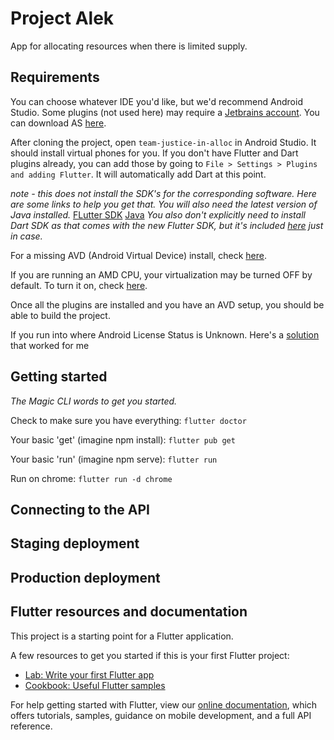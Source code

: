 # Project Alek

App for allocating resources when there is limited supply.

## Requirements

You can choose whatever IDE you'd like, but we'd recommend Android Studio. Some plugins (not used here) may require a [Jetbrains account](https://www.jetbrains.com/). You can download AS [here](https://developer.android.com/studio).

After cloning the project, open `team-justice-in-alloc` in Android Studio. It should install 
virtual phones for you. If you don't have Flutter and Dart plugins already, you can add those by
going to `File > Settings > Plugins and adding Flutter`. It will automatically add Dart at this point.

_note - this does not install the SDK's for the corresponding software. Here are some links to help you get that. You will also need the latest version of Java installed._
[FLutter SDK](https://flutter.dev/docs/get-started/install/windows)
[Java](https://java.com/en/download/)
_You also don't explicitly need to install Dart SDK as that comes with the new Flutter SDK, but it's included [here](https://dart.dev/get-dart) just in case._

For a missing AVD (Android Virtual Device) install, check [here](https://abhiandroid.com/androidstudio/create-avd-virtual-device-emulator-android-studio).

If you are running an AMD CPU, your virtualization may be turned OFF by default. 
To turn it on, check [here](https://access.redhat.com/documentation/en-us/red_hat_enterprise_linux/5/html/virtualization/sect-virtualization-troubleshooting-enabling_intel_vt_and_amd_v_virtualization_hardware_extensions_in_bios).

Once all the plugins are installed and you have an AVD setup, you should be able to build the project. 

If you run into where Android License Status is Unknown. Here's a [solution](https://stackoverflow.com/questions/49758849/flutter-io-android-license-status-unknown) that worked for me

## Getting started
_The Magic CLI words to get you started._

Check to make sure you have everything: `flutter doctor`

Your basic 'get' (imagine npm install): `flutter pub get`

Your basic 'run' (imagine npm serve): `flutter run`

Run on chrome: `flutter run -d chrome`

## Connecting to the API

## Staging deployment

## Production deployment

## Flutter resources and documentation

This project is a starting point for a Flutter application.

A few resources to get you started if this is your first Flutter project:

- [Lab: Write your first Flutter app](https://flutter.dev/docs/get-started/codelab)
- [Cookbook: Useful Flutter samples](https://flutter.dev/docs/cookbook)

For help getting started with Flutter, view our
[online documentation](https://flutter.dev/docs), which offers tutorials,
samples, guidance on mobile development, and a full API reference.
